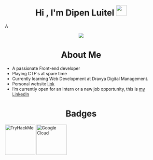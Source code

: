 <h1 align="center"><b>Hi , I'm Dipen Luitel </b><img src="https://media.giphy.com/media/hvRJCLFzcasrR4ia7z/giphy.gif" width="35"></h1>
<!--  -->A
<p align="center">
  <a href="https://github.com/DenverCoder1/readme-typing-svg"><img src="https://readme-typing-svg.herokuapp.com?font=Time+New+Roman&color=cyan&size=25&center=true&vCenter=true&width=600&height=100&lines=Welcome+To+My+Github+Account.I+am......&hearts;++;Self-taught+Front-End+Developer,;Computer+Science+Student,;BUG+Hunter,;Active+Learner/Researcher,;Love+to+learn+new+stuffs..<3"></a>
</p>
<h1 align="center"><b>About Me</b></h1>

- A passionate Front-end developer
- Playing CTF's at spare time
- Currently learning Web Development at Dravya Digital Management.
- Personal website [link](https://www.dipenluitel3-.com.np)
- I’m currently open for an Intern or a new job opportunity, this is [my LinkedIn](https://www.linkedin.com/in/dipen-l-687b63146/)

<h1 align="center"><b>Badges </b></h1>
<img src="https://tryhackme-badges.s3.amazonaws.com/dipen400.png" alt="TryHackMe" height="100">
<img src="https://www.cloudskillsboost.google/public_profiles/244dfdf8-c2ac-4e51-b8cd-752af75e6630/badges/2768350" alt="Google Cloud" Height="100">
<div data-iframe-width="150" data-iframe-height="270" data-share-badge-id="85ab0636-8d26-4879-850c-f6977cb4f60a" data-share-badge-host="https://www.credly.com"></div><script type="text/javascript" async src="//cdn.credly.com/assets/utilities/embed.js"></script>
